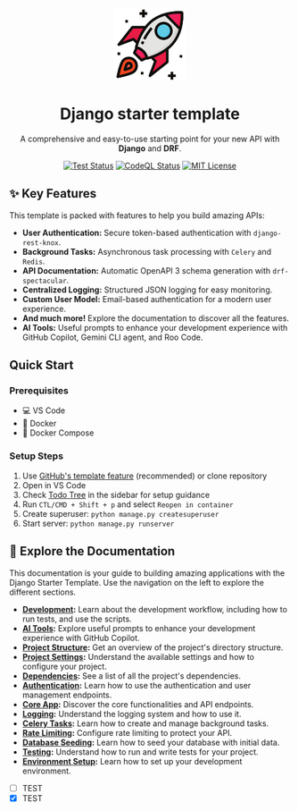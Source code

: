 <div align="center">
    <img src="https://raw.githubusercontent.com/wilfredinni/django-starter-template/refs/heads/main/static/logo.png" data-canonical-src="/logo.png" width="130" height="130" />

# Django starter template

A comprehensive and easy-to-use starting point for your new API with **Django** and **DRF**.

[![Test Status](https://github.com/wilfredinni/django-starter-template/actions/workflows/test.yml/badge.svg)](https://github.com/wilfredinni/django-starter-template/actions/workflows/test.yml)
[![CodeQL Status](https://github.com/wilfredinni/django-starter-template/actions/workflows/github-code-scanning/codeql/badge.svg)](https://github.com/wilfredinni/django-starter-template/actions/workflows/github-code-scanning/codeql)
[![MIT License](https://img.shields.io/badge/license-MIT-blue.svg)](https://github.com/wilfredinni/django-starter-template?tab=MIT-1-ov-file#readme)
</div>


## ✨ Key Features

This template is packed with features to help you build amazing APIs:

-   **User Authentication:** Secure token-based authentication with `django-rest-knox`.
-   **Background Tasks:** Asynchronous task processing with `Celery` and `Redis`.
-   **API Documentation:** Automatic OpenAPI 3 schema generation with `drf-spectacular`.
-   **Centralized Logging:** Structured JSON logging for easy monitoring.
-   **Custom User Model:** Email-based authentication for a modern user experience.
-   **And much more!** Explore the documentation to discover all the features.
-   **AI Tools:** Useful prompts to enhance your development experience with GitHub Copilot, Gemini CLI agent, and Roo Code.

## Quick Start

### Prerequisites
- 💻 VS Code
- 🐋 Docker
- 🐳 Docker Compose

### Setup Steps
1. Use [GitHub's template feature](https://github.com/new?template_name=django-starter-template&template_owner=wilfredinni) (recommended) or clone repository
2. Open in VS Code
3. Check [Todo Tree](https://marketplace.visualstudio.com/items?itemName=Gruntfuggly.todo-tree) in the sidebar for setup guidance
4. Run `CTL/CMD + Shift + p` and select `Reopen in container`
5. Create superuser: `python manage.py createsuperuser`
6. Start server: `python manage.py runserver`

## 📖 Explore the Documentation

This documentation is your guide to building amazing applications with the Django Starter Template. Use the navigation on the left to explore the different sections.

-   **[Development](https://wilfredinni.github.io/django-starter-template/development):** Learn about the development workflow, including how to run tests, and use the scripts.
-   **[AI Tools](https://wilfredinni.github.io/django-starter-template/ai_tools):** Explore useful prompts to enhance your development experience with GitHub Copilot.
-   **[Project Structure](https://wilfredinni.github.io/django-starter-template/project_structure):** Get an overview of the project's directory structure.
-   **[Project Settings](https://wilfredinni.github.io/django-starter-template/settings):** Understand the available settings and how to configure your project.
-   **[Dependencies](https://wilfredinni.github.io/django-starter-template/dependencies):** See a list of all the project's dependencies.
-   **[Authentication](https://wilfredinni.github.io/django-starter-template/authentication):** Learn how to use the authentication and user management endpoints.
-   **[Core App](https://wilfredinni.github.io/django-starter-template/core_endpoints):** Discover the core functionalities and API endpoints.
-   **[Logging](https://wilfredinni.github.io/django-starter-template/logging):** Understand the logging system and how to use it.
-   **[Celery Tasks](https://wilfredinni.github.io/django-starter-template/tasks):** Learn how to create and manage background tasks.
-   **[Rate Limiting](https://wilfredinni.github.io/django-starter-template/rate_limiting):** Configure rate limiting to protect your API.
-   **[Database Seeding](https://wilfredinni.github.io/django-starter-template/database_seeding):** Learn how to seed your database with initial data.
-   **[Testing](https://wilfredinni.github.io/django-starter-template/testing):** Understand how to run and write tests for your project.
-   **[Environment Setup](https://wilfredinni.github.io/django-starter-template/environment_setup):** Learn how to set up your development environment.


- [ ] TEST
- [x] TEST
